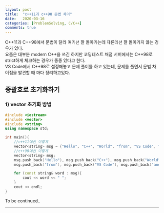 ```yaml
---
layout: post
title:  "c++11과 c++98 문법 차이"
date:   2020-03-16
categories: [ProblemSolving, C/C++]
comments: true
---
```

C\++11과 C\++98에서 문법이 달라 여기선 잘 돌아가는데 다른데선 잘 돌아가지 않는 경우가 있다.  
요즘은 대부분 modern C\++을 쓰긴 하지만 코딩테스트 채점 서버에서는 C\++98로 strict하게 체크하는 경우가 종종 있다고 한다.  
VS Code에서 C++98로 설정해놓고 문제 풀이를 하고 있는데, 문제를 풀면서 문법 차이점을 발견할 때 마다 정리하고있다.  

## 중괄호로 초기화하기

### 1) vector 초기화 방법
```cpp
#include <iostream>
#include <vector>
#include <string>
using namespace std;

int main(){
    //c++11에선 이렇게
    vector<string> msg = {"Hello", "C++", "World", "from", "VS Code", "and the C++ extension"};
    //c++98에선 이렇게
    vector<string> msg;
    msg.push_back("Hello"), msg.push_back("C++"), msg.push_back("World");
    msg.push_back("from"), msg.push_back("VS Code"), msg.push_back("and the C++ extension!");

    for (const string& word : msg){
        cout << word << " ";
    }
    cout << endl;
}

```

To be continued..

---

